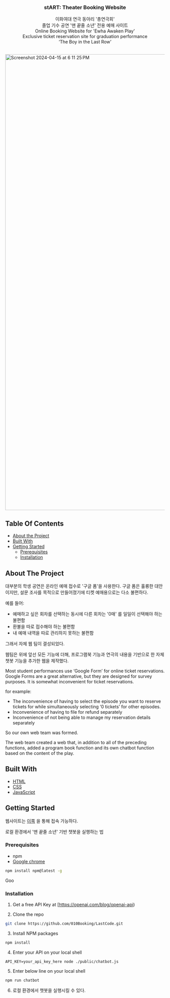 <br/>
<p align="center">
  <h3 align="center">stART: Theater Booking Website</h3>

  <p align="center">
    이화여대 연극 동아리 '총연극회' <br>졸업 기수 공연 '맨 끝줄 소년' 전용 예매 사이트 <br>
Online Booking Website for 'Ewha Awaken Play'<br>Exclusive ticket reservation site for graduation performance <br>‘The Boy in the Last Row’ 
    <br/>
    <br/>
  </p>
</p>

<img width="1440" alt="Screenshot 2024-04-15 at 6 11 25 PM" src="https://github.com/010Booking/LastCode/assets/144606981/00e5c35b-becd-4dbc-ae1c-a8ddcda4c0f2">


## Table Of Contents

* [About the Project](#about-the-project)
* [Built With](#built-with)
* [Getting Started](#getting-started)
  * [Prerequisites](#prerequisites)
  * [Installation](#installation)


## About The Project

대부분의 학생 공연은 온라인 예매 접수로 '구글 폼'을 사용한다.
구글 폼은 훌륭한 대안이지만, 설문 조사를 목적으로 만들어졌기에
티켓 예매용으로는 다소 불편하다.

예를 들어:
- 예매하고 싶은 회차를 선택하는 동시에 다른 회차는 '0매' 를 일일이 선택해야 하는 불편함
- 환불을 따로 접수해야 하는 불편함 
- 내 예매 내역을 따로 관리하지 못하는 불편함 

그래서 자체 웹 팀이 결성되었다.

웹팀은 위에 앞선 모든 기능에 더해, 프로그램북 기능과 연극의 내용을 기반으로 한 자체 챗봇 기능을 추가한 웹을 제작했다.

Most student performances use ‘Google Form’ for online ticket reservations.
Google Forms are a great alternative, but they are designed for survey purposes.
It is somewhat inconvenient for ticket reservations.

for example:
- The inconvenience of having to select the episode you want to reserve tickets for while simultaneously selecting ‘0 tickets’ for other episodes.
- Inconvenience of having to file for refund separately
- Inconvenience of not being able to manage my reservation details separately

So our own web team was formed.

The web team created a web that, in addition to all of the preceding functions, added a program book function and its own chatbot function based on the content of the play.


## Built With



* [HTML](https://developer.mozilla.org/en-US/docs/Web/HTML)
* [CSS](https://developer.mozilla.org/en-US/docs/Web/CSS)
* [JavaScript](https://developer.mozilla.org/en-US/docs/Web/JavaScript)


## Getting Started

웹사이트는 [이쪽](https://start-ba2c0.web.app) 을 통해 접속 가능하다.

로컬 환경에서 '맨 끝줄 소년' 기반 챗봇을 실행하는 법 

### Prerequisites

* npm
* [Google chrome](https://www.google.com/chrome/)

```sh
npm install npm@latest -g
```

Goo

### Installation

1. Get a free API Key at [https://openai.com/blog/openai-api)

2. Clone the repo

```sh
git clone https://github.com/010Booking/LastCode.git
```

3. Install NPM packages

```sh
npm install
```

4. Enter your API on your local shell

```
API_KEY=your_api_key_here node ./public/chatbot.js

```

5. Enter below line on your local shell
```
npm run chatbot
```

6. 로컬 환경에서 챗봇을 실행시킬 수 있다.


